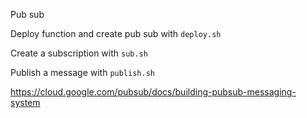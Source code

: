 Pub sub

Deploy function and create pub sub with `deploy.sh`

Create a subscription with `sub.sh`

Publish a message with `publish.sh`

https://cloud.google.com/pubsub/docs/building-pubsub-messaging-system

